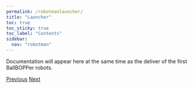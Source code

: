 ```yaml
---
permalink: /robotmanlauncher/
title: "Launcher"
toc: true
toc_sticky: true
toc_label: "Contents"
sidebar:
  nav: "robotman"
---
```


Documentation will appear here at the same time as the deliver of the first BallBOPPer robots.

  <nav class="pagination">
      <a href="/BallBOPPer/robotmanintro/" class="pagination--pager" title="Robot Manual">Previous</a>
       <a href="/BallBOPPer/robotmanrover/" class="pagination--pager" title="Rover">Next</a>
  </nav>
